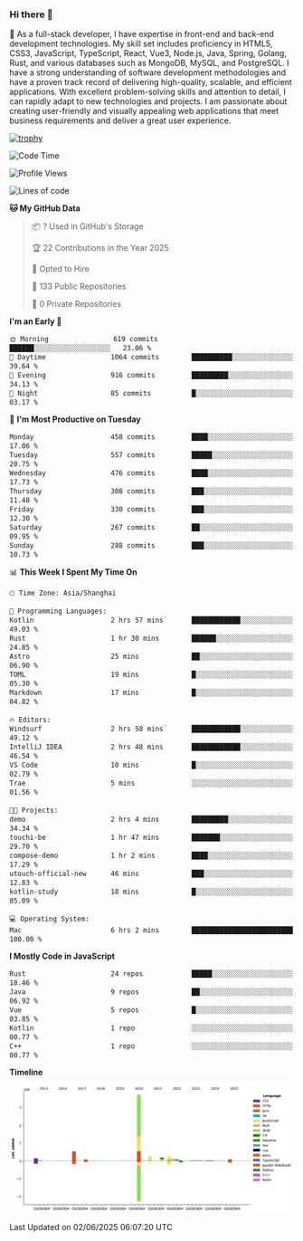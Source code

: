 ### Hi there 👋

🌱 As a full-stack developer, I have expertise in front-end and back-end development technologies. My skill set includes proficiency in HTML5, CSS3, JavaScript, TypeScript, React, Vue3, Node.js, Java, Spring, Golang, Rust, and various databases such as MongoDB, MySQL, and PostgreSQL. I have a strong understanding of software development methodologies and have a proven track record of delivering high-quality, scalable, and efficient applications. With excellent problem-solving skills and attention to detail, I can rapidly adapt to new technologies and projects. I am passionate about creating user-friendly and visually appealing web applications that meet business requirements and deliver a great user experience.

[![trophy](https://github-profile-trophy.vercel.app/?username=elton&rank=SECRET,SSS,SS,S,AAA,AA,A&theme=onedark&no-frame=true&margin-w=10)](https://github.com/ryo-ma/github-profile-trophy)

<!--START_SECTION:waka-->
![Code Time](http://img.shields.io/badge/Code%20Time-1%2C669%20hrs%2022%20mins-blue)

![Profile Views](http://img.shields.io/badge/Profile%20Views-1-blue)

![Lines of code](https://img.shields.io/badge/From%20Hello%20World%20I%27ve%20Written-5.7%20million%20lines%20of%20code-blue)

**🐱 My GitHub Data** 

> 📦 ? Used in GitHub's Storage 
 > 
> 🏆 22 Contributions in the Year 2025
 > 
> 💼 Opted to Hire
 > 
> 📜 133 Public Repositories 
 > 
> 🔑 0 Private Repositories 
 > 
**I'm an Early 🐤** 

```text
🌞 Morning                619 commits         ██████░░░░░░░░░░░░░░░░░░░   23.06 % 
🌆 Daytime                1064 commits        ██████████░░░░░░░░░░░░░░░   39.64 % 
🌃 Evening                916 commits         █████████░░░░░░░░░░░░░░░░   34.13 % 
🌙 Night                  85 commits          █░░░░░░░░░░░░░░░░░░░░░░░░   03.17 % 
```
📅 **I'm Most Productive on Tuesday** 

```text
Monday                   458 commits         ████░░░░░░░░░░░░░░░░░░░░░   17.06 % 
Tuesday                  557 commits         █████░░░░░░░░░░░░░░░░░░░░   20.75 % 
Wednesday                476 commits         ████░░░░░░░░░░░░░░░░░░░░░   17.73 % 
Thursday                 308 commits         ███░░░░░░░░░░░░░░░░░░░░░░   11.48 % 
Friday                   330 commits         ███░░░░░░░░░░░░░░░░░░░░░░   12.30 % 
Saturday                 267 commits         ██░░░░░░░░░░░░░░░░░░░░░░░   09.95 % 
Sunday                   288 commits         ███░░░░░░░░░░░░░░░░░░░░░░   10.73 % 
```


📊 **This Week I Spent My Time On** 

```text
🕑︎ Time Zone: Asia/Shanghai

💬 Programming Languages: 
Kotlin                   2 hrs 57 mins       ████████████░░░░░░░░░░░░░   49.03 % 
Rust                     1 hr 30 mins        ██████░░░░░░░░░░░░░░░░░░░   24.85 % 
Astro                    25 mins             ██░░░░░░░░░░░░░░░░░░░░░░░   06.90 % 
TOML                     19 mins             █░░░░░░░░░░░░░░░░░░░░░░░░   05.30 % 
Markdown                 17 mins             █░░░░░░░░░░░░░░░░░░░░░░░░   04.82 % 

🔥 Editors: 
Windsurf                 2 hrs 58 mins       ████████████░░░░░░░░░░░░░   49.12 % 
IntelliJ IDEA            2 hrs 48 mins       ████████████░░░░░░░░░░░░░   46.54 % 
VS Code                  10 mins             █░░░░░░░░░░░░░░░░░░░░░░░░   02.79 % 
Trae                     5 mins              ░░░░░░░░░░░░░░░░░░░░░░░░░   01.56 % 

🐱‍💻 Projects: 
demo                     2 hrs 4 mins        █████████░░░░░░░░░░░░░░░░   34.34 % 
touchi-be                1 hr 47 mins        ███████░░░░░░░░░░░░░░░░░░   29.70 % 
compose-demo             1 hr 2 mins         ████░░░░░░░░░░░░░░░░░░░░░   17.29 % 
utouch-official-new      46 mins             ███░░░░░░░░░░░░░░░░░░░░░░   12.83 % 
kotlin-study             18 mins             █░░░░░░░░░░░░░░░░░░░░░░░░   05.09 % 

💻 Operating System: 
Mac                      6 hrs 2 mins        █████████████████████████   100.00 % 
```

**I Mostly Code in JavaScript** 

```text
Rust                     24 repos            █████░░░░░░░░░░░░░░░░░░░░   18.46 % 
Java                     9 repos             ██░░░░░░░░░░░░░░░░░░░░░░░   06.92 % 
Vue                      5 repos             █░░░░░░░░░░░░░░░░░░░░░░░░   03.85 % 
Kotlin                   1 repo              ░░░░░░░░░░░░░░░░░░░░░░░░░   00.77 % 
C++                      1 repo              ░░░░░░░░░░░░░░░░░░░░░░░░░   00.77 % 
```



**Timeline**

![Lines of Code chart](https://raw.githubusercontent.com/elton/elton/main/assets/bar_graph.png)


 Last Updated on 02/06/2025 06:07:20 UTC
<!--END_SECTION:waka-->

<!--
**elton/elton** is a ✨ _special_ ✨ repository because its `README.md` (this file) appears on your GitHub profile.

Here are some ideas to get you started:

- 🔭 I’m currently working on ...
- 🌱 I’m currently learning ...
- 👯 I’m looking to collaborate on ...
- 🤔 I’m looking for help with ...
- 💬 Ask me about ...
- 📫 How to reach me: ...
- 😄 Pronouns: ...
- ⚡ Fun fact: ...
-->
